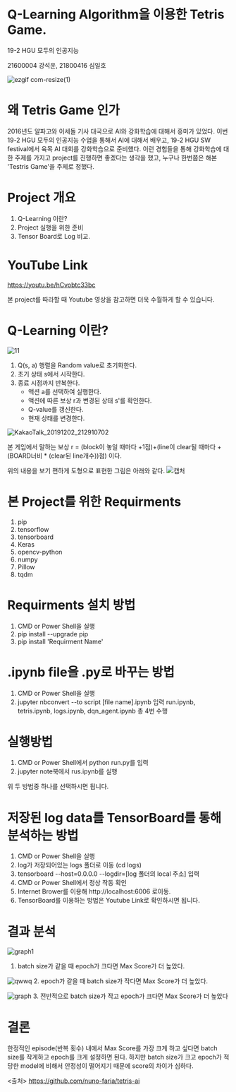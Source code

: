 # Q-Learning Algorithm을 이용한 Tetris Game.
19-2 HGU 모두의 인공지능

21600004 강석운, 21800416 심일호

![ezgif com-resize(1)](https://user-images.githubusercontent.com/28642496/69956426-4d2cdf80-1543-11ea-8490-13d39d24207b.gif)


# 왜 Tetris Game 인가
2016년도 알파고와 이세돌 기사 대국으로 AI와 강화학습에 대해서 흥미가 있었다. 
이번 19-2 HGU 모두의 인공지능 수업을 통해서 AI에 대해서 배우고, 19-2 HGU SW festival에서 육목 AI 대회를 강화학습으로 준비했다. 
이런 경험들을 통해 강화학습에 대한 주제를 가지고 project를 진행하면 좋겠다는 생각을 했고, 누구나 한번쯤은 해본 'Testris Game'을 주제로 정했다.

# Project 개요
1. Q-Learning 이란?
2. Project 실행을 위한 준비
3. Tensor Board로 Log 비교.

# YouTube Link
https://youtu.be/hCvobtc33bc

본 project를 따라할 때 Youtube 영상을 참고하면 더욱 수월하게 할 수 있습니다.

# Q-Learning 이란?
![11](https://user-images.githubusercontent.com/28642496/69955754-c0355680-1541-11ea-82b7-cb0b2cdde3f7.JPG)

1. Q(s, a) 행렬을 Random value로 초기화한다.
2. 초기 상태 s에서 시작한다.
3. 종료 시점까지 반복한다.
      * 액션 a를 선택하여 실행한다.
      * 액션에 따른 보상 r과 변경된 상태 s'를 확인한다.
      * Q-value를 갱신한다.
      * 현재 상태를 변경한다.


![KakaoTalk_20191202_212910702](https://user-images.githubusercontent.com/28642496/69959928-908b4c00-154b-11ea-9156-f7ac98168c7a.png)

본 게임에서 말하는 보상 
 r = (block이 놓일 때마다 +1점)+(line이 clear될 때마다 +(BOARD너비 * (clear된 line개수))점) 이다.


위의 내용을 보기 편하게 도형으로 표현한 그림은 아래와 같다.
![캡처](https://user-images.githubusercontent.com/28642496/69955757-c0cded00-1541-11ea-9d8b-0b06df8759ca.JPG)


# 본 Project를 위한 Requirments
1. pip
2. tensorflow
3. tensorboard
4. Keras 
5. opencv-python
6. numpy
7. Pillow 
8. tqdm

# Requirments 설치 방법
1. CMD or Power Shell을 실행
2. pip install --upgrade pip
3. pip install  'Requirment Name'

# .ipynb file을 .py로 바꾸는 방법
1. CMD or Power Shell을 실행
2. jupyter nbconvert --to script [file name].ipynb 입력
     run.ipynb, tetris.ipynb, logs.ipynb, dqn_agent.ipynb 총 4번 수행

# 실행방법
1. CMD or Power Shell에서 python run.py를 입력
2. jupyter note북에서 rus.ipynb를 실행

위 두 방법중 하나를 선택하시면 됩니다.

# 저장된 log data를 TensorBoard를 통해 분석하는 방법
1. CMD or Power Shell을 실행
2. log가 저장되어있는 logs 폴더로 이동 (cd logs)
3. tensorboard --host=0.0.0.0 --logdir=[log 폴더의 local 주소] 입력
4. CMD or Power Shell에서 정상 작동 확인
5. Internet Brower를 이용해 http://localhost:6006 로이동.
6. TensorBoard를 이용하는 방법은 Youtube Link로 확인하시면 됩니다.

# 결과 분석
![graph1](https://user-images.githubusercontent.com/28642496/69959236-fd9de200-1549-11ea-9e8f-e5e5209452cd.jpg)
1. batch size가 같을 때 epoch가 크다면 Max Score가 더 높았다.

![qwwq](https://user-images.githubusercontent.com/28642496/69959765-3ee2c180-154b-11ea-8b0a-75dc74152b37.jpg)
2. epoch가 같을 때 batch size가 작다면 Max Score가 더 높았다.

![graph](https://user-images.githubusercontent.com/28642496/69959240-fe367880-1549-11ea-801b-375347d54256.JPG)
3. 전반적으로 batch size가 작고 epoch가 크다면 Max Score가 더 높았다

# 결론
한정적인 episode(반복 횟수) 내에서 Max Score를 가장 크게 하고 싶다면 batch size를 작게하고 epoch를 크게 설정하면 된다.
하지만 batch size가 크고 epoch가 적당한 model에 비해서 안정성이 떨어지기 때문에 score의 차이가 심하다.



<출처> https://github.com/nuno-faria/tetris-ai
